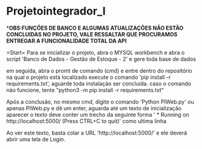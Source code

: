 # Projetointegrador_I

***OBS:FUNÇÕES DE BANCO E ALGUMAS ATUALIZAÇÕES NÃO ESTÃO CONCLUIDAS NO PROJETO, VALE RESSALTAR QUE PROCURAMOS ENTREGAR A FUNCIONALIDADE TOTAL DA API**

=Start=
Para se inicializar o projeto, abra o MYSQL workbench e abra o script 'Banco de Dados - Gestão de Estoque - 2' e gere toda base de dados

em seguida, abra o promt de comando (cmd) e entre dentro do repositório na qual o projeto está localizado
execute o comando 'pip install -r requirements.txt', aguarde toda instalação ser concluida.
caso o comando não funcione, tente "python3 -m pip install -r requirements.txt"

Após a conclusão, no mesmo cmd, digite o comando 'Python PIWeb.py' ou apenas PIWeb.py e dê um enter, aguarda até um texto de inicialização aparecer
o texto deve conter um trecho da seguinte forma ' * Running on http://localhost:5000/ (Press CTRL+C to quit)' como ultima linha

Ao ver este texto, basta colar a URL 'http://localhost:5000/' e ele deverá abrir uma tela de Login.
